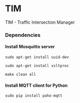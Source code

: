 # TIM
TIM - Traffic Intersection Manager

### Dependencies
#### Install Mosquitto server
`sudo apt-get install uuid-dev`

`sudo apt-get install xsltproc`

`make clean all`

#### Install MQTT client for Python
`sudo pip install paho-mqtt`
